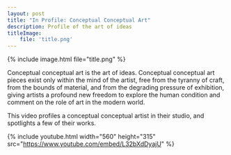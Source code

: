 ```yaml
---
layout: post
title: "In Profile: Conceptual Conceptual Art"
description: Profile of the art of ideas
titleImage:
    file: 'title.png'
---
```


{% include image.html file="title.png" %}

Conceptual conceptual art is the art of ideas. Conceptual conceptual art pieces exist only within the mind of the artist, free from the tyranny of craft, from the bounds of material, and from the degrading pressure of exhibition, giving artists a profound new freedom to explore the human condition and comment on the role of art in the modern world.

This video profiles a conceptual conceptual artist in their studio, and spotlights a few of their works.

{% include youtube.html width="560" height="315" src="https://www.youtube.com/embed/L32bXdDyajU" %}

